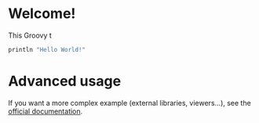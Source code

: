 # Welcome!

This Groovy t
```groovy runnable
println "Hello World!"
```

# Advanced usage

If you want a more complex example (external libraries, viewers...), see the [official documentation](https://tech.io/playgrounds/408/tech-io-documentation).
